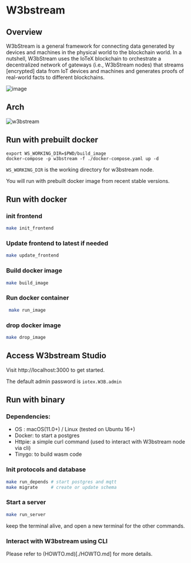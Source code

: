 # W3bstream

## Overview

W3bStream is a general framework for connecting data generated by devices and machines in the physical world to the blockchain world. In a nutshell, W3bStream uses the IoTeX blockchain to orchestrate a decentralized network of gateways (i.e., W3bStream nodes) that streams [encrypted] data from IoT devices and machines and generates proofs of real-world facts to different blockchains.

![image](https://user-images.githubusercontent.com/448293/196618039-365ab2b7-f50a-49c8-a02d-c28e48acafcb.png)


## Arch

![w3bstream](__doc__/modules_and_dataflow.png)

## Run with prebuilt docker

```
export WS_WORKING_DIR=$PWD/build_image
docker-compose -p w3bstream -f ./docker-compose.yaml up -d
```

`WS_WORKING_DIR` is the working directory for w3bstream node.

You will run with prebuilt docker image from recent stable versions.

## Run with docker

### init frontend

```bash
make init_frontend
```

### Update frontend to latest if needed

```bash
make update_frontend
```

### Build docker image

```bash
make build_image
```

### Run docker container

```bash
 make run_image
 ```

 ### drop docker image
 ```bash
 make drop_image
 ```

## Access W3bstream Studio

Visit http://localhost:3000 to get started.

The default admin password is `iotex.W3B.admin`

## Run with binary

### Dependencies:

- OS : macOS(11.0+) / Linux (tested on Ubuntu 16+)
- Docker: to start a postgres
- Httpie: a simple curl command (used to interact with W3bstream node via cli)
- Tinygo: to build wasm code

### Init protocols and database

```sh
make run_depends # start postgres and mqtt
make migrate     # create or update schema
```

### Start a server

```sh
make run_server
```

keep the terminal alive, and open a new terminal for the other commands.

### Interact with W3bstream using CLI

Please refer to (HOWTO.md)[./HOWTO.md] for more details.